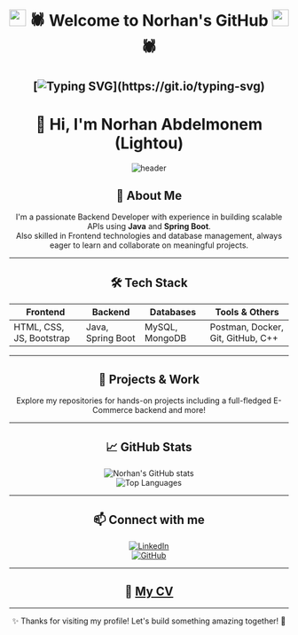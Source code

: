 <div align="center">
  
# <img src="https://raw.githubusercontent.com/MartinHeinz/MartinHeinz/master/wave.gif" width="30px"> 🕷 Welcome to Norhan's GitHub <img src="https://raw.githubusercontent.com/MartinHeinz/MartinHeinz/master/wave.gif" width="30px">🕷

[![Typing SVG](https://readme-typing-svg.demolab.com?font=Fira+Code&weight=600&size=22&pause=1000&width=435&lines=I'm+Norhan+Abdelmonem;Backend+Developer;I%E2%80%99m+currently+learning+Spring+Boot;)](https://git.io/typing-svg)
---


# 👋 Hi, I'm Norhan Abdelmonem (Lightou)

![header](https://github.com/NorhanAbdelmonem/NorhanAbdelmonem/raw/main/banner.gif)  

## 🚀 About Me
I'm a passionate Backend Developer with experience in building scalable APIs using **Java** and **Spring Boot**.  
Also skilled in Frontend technologies and database management, always eager to learn and collaborate on meaningful projects.

---

## 🛠️ Tech Stack

| Frontend        | Backend            | Databases          | Tools & Others            |
| --------------- | ------------------ | ------------------ | ------------------------ |
| HTML, CSS, JS, Bootstrap | Java, Spring Boot    | MySQL, MongoDB     | Postman, Docker, Git, GitHub, C++ |

---

## 📂 Projects & Work  
Explore my repositories for hands-on projects including a full-fledged E-Commerce backend and more!

---

## 📈 GitHub Stats

![Norhan's GitHub stats](https://github-readme-stats.vercel.app/api?username=NorhanAbdelmonem&show_icons=true&theme=radical)  
![Top Languages](https://github-readme-stats.vercel.app/api/top-langs/?username=NorhanAbdelmonem&layout=compact&theme=radical)

---

## 📫 Connect with me  

[![LinkedIn](https://img.shields.io/badge/-LinkedIn-blue?logo=linkedin&style=for-the-badge)](https://www.linkedin.com/in/norhan-elkholy-001b99260/)  
[![GitHub](https://img.shields.io/badge/-GitHub-black?logo=github&style=for-the-badge)](https://github.com/NorhanAbdelmonem)  

---

## 📄 [My CV](https://drive.google.com/drive/folders/1FAVPCRuJoznJwIfu_LNrn1m5vM4tDear)  

---

✨ Thanks for visiting my profile! Let's build something amazing together! 🚀  
